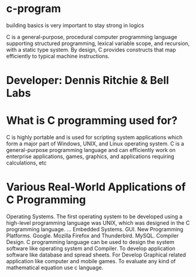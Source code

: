 # c-program
building basics is very important to stay strong in logics

C is a general-purpose, procedural computer programming language supporting structured programming, lexical variable scope, and recursion, with a static type system. By design, C provides constructs that map efficiently to typical machine instructions.

# Developer: Dennis Ritchie & Bell Labs 


# What is C programming used for?

C is highly portable and is used for scripting system applications which form a major part of Windows, UNIX, and Linux operating system.
C is a general-purpose programming language and can efficiently work on enterprise applications, games, graphics, and applications requiring calculations, etc

# Various Real-World Applications of C Programming
 Operating Systems. The first operating system to be developed using a high-level programming language was UNIX, which was designed in the C programming language. ...
 Embedded Systems.
 GUI. 
 New Programming Platforms.
 Google.
 Mozilla Firefox and Thunderbird.
 MySQL.
 Compiler Design.
 C programming language can be used to design the system software like operating system and Compiler. 
 To develop application software like database and spread sheets. For Develop Graphical related application like computer and mobile games. 
 To evaluate any kind of mathematical equation use c language.
